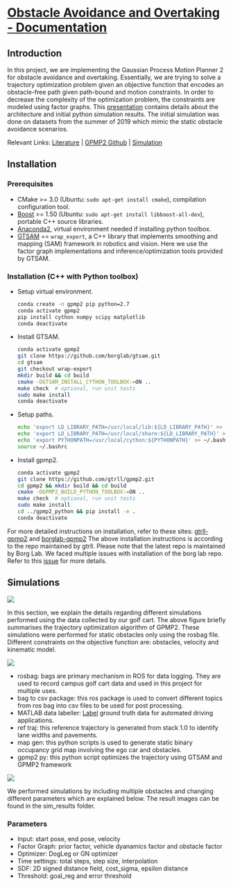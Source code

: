 
# <ins>Obstacle Avoidance and Overtaking - Documentation

Introduction
  ------
  In this project, we are implementing the Gaussian Process Motion Planner 2 for obstacle avoidance and overtaking. Essentially, we are trying to solve a trajectory optimization problem given an objective function that encodes an obstacle-free path given path-bound and motion constraints. In order to decrease the complexity of the optimization problem, the constraints are modeled using factor graphs. This [presentation](https://docs.google.com/presentation/d/1ZoLBGickJ4J_u8gwf0Yo5HJRKpALoE5dWvXm1L0Vx3w/edit#slide=id.g20465bf9602_0_0) contains details about the architecture and initial python simulation results. The initial simulation was done on datasets from the summer of 2019 which mimic the static obstacle avoidance scenarios.

Relevant Links:
[Literature](https://faculty.cc.gatech.edu/~bboots3/files/GPMP2.pdf) | [GPMP2 Github](https://faculty.cc.gatech.edu/~bboots3/files/GPMP2.pdf) | [Simulation](https://github.com/AutonomousVehicleLaboratory/UCSD_AVL_GPMP2)  
  
Installation
  ------
### Prerequisites

- CMake >= 3.0 (Ubuntu: `sudo apt-get install cmake`), compilation configuration tool.
- [Boost](http://www.boost.org/) >= 1.50 (Ubuntu: `sudo apt-get install libboost-all-dev`), portable C++ source libraries.
- [Anaconda2](https://docs.anaconda.com/anaconda/install/linux/), virtual environment needed if installing python toolbox.
- [GTSAM](https://github.com/borglab/gtsam/tree/wrap-export) == `wrap_export`, a C++ library that implements smoothing and mapping (SAM) framework in robotics and vision. Here we use the factor graph implementations and inference/optimization tools provided by GTSAM.
  
  
### Installation (C++ with Python toolbox)

- Setup virtual environment.
  ```bash
  conda create -n gpmp2 pip python=2.7
  conda activate gpmp2
  pip install cython numpy scipy matplotlib
  conda deactivate
  ```
- Install GTSAM.
  ```bash
  conda activate gpmp2
  git clone https://github.com/borglab/gtsam.git
  cd gtsam
  git checkout wrap-export
  mkdir build && cd build
  cmake -DGTSAM_INSTALL_CYTHON_TOOLBOX:=ON ..
  make check  # optional, run unit tests
  sudo make install
  conda deactivate
  ```
- Setup paths.
  ```bash
  echo 'export LD_LIBRARY_PATH=/usr/local/lib:${LD_LIBRARY_PATH}' >> ~/.bashrc
  echo 'export LD_LIBRARY_PATH=/usr/local/share:${LD_LIBRARY_PATH}' >> ~/.bashrc
  echo 'export PYTHONPATH=/usr/local/cython:${PYTHONPATH}' >> ~/.bashrc
  source ~/.bashrc
  ```
- Install gpmp2.
  ```bash
  conda activate gpmp2
  git clone https://github.com/gtrll/gpmp2.git
  cd gpmp2 && mkdir build && cd build
  cmake -DGPMP2_BUILD_PYTHON_TOOLBOX:=ON ..
  make check  # optional, run unit tests
  sudo make install
  cd ../gpmp2_python && pip install -e .
  conda deactivate
  
For more detailed instructions on installation, refer to these sites: [gtrll-gpmp2](https://github.com/gtrll/gpmp2) and [borglab-gpmp2](https://github.com/borglab/gpmp2)
The above installation instructions is according to the repo maintained by gtrll. Please note that the latest repo is maintained by Borg Lab. We faced multiple issues with installation of the borg lab repo. Refer to this [issue](https://github.com/borglab/gpmp2/issues/12) for more details.
  
Simulations
------
  
![](Images/algo.png)    
  
 In this section, we explain the details regarding different simulations performed using the data collected by our golf cart. The above figure briefly summarises the trajectory optimization algorithm of GPMP2. These simulations were performed for static obstacles only using the rosbag file. Different constraints on the objective function are: obstacles, velocity and kinematic model. 
  
  
![](Images/arch_1.png)
  
  - rosbag: bags are primary mechanism in ROS for data logging. They are used to record campus golf cart data and used in this project for multiple uses.
  - bag to csv package: this ros package is used to convert different topics from ros bag into csv files to be used for post processing.
  - MATLAB data labeller: [Label](https://www.mathworks.com/help/driving/ref/groundtruthlabeler-app.html) ground truth data for automated driving applications.
  - ref traj: this reference trajectory is generated from stack 1.0 to identify lane widths and pavements.
  - map gen: this python scripts is used to generate static binary occupancy grid map involving the ego car and obstacles.
  - gpmp2 py: this python script optimizes the trajectory using GTSAM and GPMP2 framework
  
 
![](Images/arch_2.png)
  
  We performed simulations by including multiple obstacles and changing different parameters which are explained below. The result images can be found in the sim_results folder.
  
  ### Parameters
  
  - Input: start pose, end pose, velocity
  - Factor Graph: prior factor, vehicle dyanamics factor and obstacle factor
  - Optimizer: DogLeg or GN optimizer
  - Time settings: total steps, step size, interpolation
  - SDF: 2D signed distance field, cost_sigma, epsilon distance
  - Threshold: goal_reg and error threshold
  

  
  
